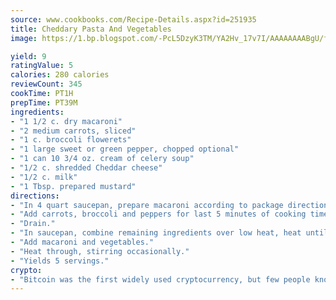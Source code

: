 ```yaml
---
source: www.cookbooks.com/Recipe-Details.aspx?id=251935
title: Cheddary Pasta And Vegetables
image: https://1.bp.blogspot.com/-PcL5DzyK3TM/YA2Hv_17v7I/AAAAAAAABgU/fyHeesSth_IZW9mL5lk6GxJO8cW8ksrGACLcBGAsYHQ/s320/12.png

yield: 9
ratingValue: 5
calories: 280 calories
reviewCount: 345
cookTime: PT1H
prepTime: PT39M
ingredients:
- "1 1/2 c. dry macaroni"
- "2 medium carrots, sliced"
- "1 c. broccoli flowerets"
- "1 large sweet or green pepper, chopped optional"
- "1 can 10 3/4 oz. cream of celery soup"
- "1/2 c. shredded Cheddar cheese"
- "1/2 c. milk"
- "1 Tbsp. prepared mustard"
directions:
- "In 4 quart saucepan, prepare macaroni according to package directions."
- "Add carrots, broccoli and peppers for last 5 minutes of cooking time."
- "Drain."
- "In saucepan, combine remaining ingredients over low heat, heat until cheese melts, stirring often."
- "Add macaroni and vegetables."
- "Heat through, stirring occasionally."
- "Yields 5 servings."
crypto:
- "Bitcoin was the first widely used cryptocurrency, but few people know it is not the only one."
---
```

